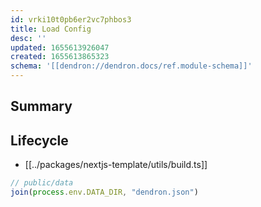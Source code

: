 ```yaml
---
id: vrki10t0pb6er2vc7phbos3
title: Load Config
desc: ''
updated: 1655613926047
created: 1655613865323
schema: '[[dendron://dendron.docs/ref.module-schema]]'
---
```


## Summary

## Lifecycle
- [[../packages/nextjs-template/utils/build.ts]]

```ts
// public/data
join(process.env.DATA_DIR, "dendron.json")
```